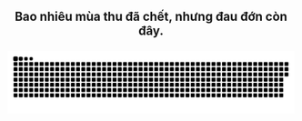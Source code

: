 <div align = "center">
  <h2>Bao nhiêu mùa thu đã chết, nhưng đau đớn còn đây.</h2>
</div>


###

###

<div align="center">
  <picture>
    <source media="(prefers-color-scheme: dark)" srcset="https://github.com/ISunDevIl/ISunDevIl/blob/output/github-snake-dark.svg" />
    <source media="(prefers-color-scheme: light)" srcset="https://github.com/ISunDevIl/ISunDevIl/blob/output/github-snake.svg" />
    <img alt="github-snake" src="https://github.com/ISunDevIl/ISunDevIl/blob/output/github-snake.svg" />
  </picture>
</div>
  


